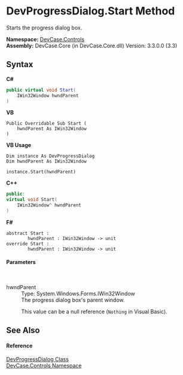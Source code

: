 # DevProgressDialog.Start Method 
 

Starts the progress dialog box.

**Namespace:**&nbsp;<a href="N_DevCase_Controls">DevCase.Controls</a><br />**Assembly:**&nbsp;DevCase.Core (in DevCase.Core.dll) Version: 3.3.0.0 (3.3)

## Syntax

**C#**<br />
``` C#
public virtual void Start(
	IWin32Window hwndParent
)
```

**VB**<br />
``` VB
Public Overridable Sub Start ( 
	hwndParent As IWin32Window
)
```

**VB Usage**<br />
``` VB Usage
Dim instance As DevProgressDialog
Dim hwndParent As IWin32Window

instance.Start(hwndParent)
```

**C++**<br />
``` C++
public:
virtual void Start(
	IWin32Window^ hwndParent
)
```

**F#**<br />
``` F#
abstract Start : 
        hwndParent : IWin32Window -> unit 
override Start : 
        hwndParent : IWin32Window -> unit 
```


#### Parameters
&nbsp;<dl><dt>hwndParent</dt><dd>Type: System.Windows.Forms.IWin32Window<br />The progress dialog box's parent window. 

 This value can be a null reference (`Nothing` in Visual Basic).</dd></dl>

## See Also


#### Reference
<a href="T_DevCase_Controls_DevProgressDialog">DevProgressDialog Class</a><br /><a href="N_DevCase_Controls">DevCase.Controls Namespace</a><br />